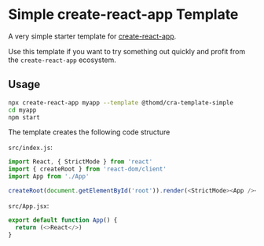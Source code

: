 # Simple create-react-app Template

A very simple starter template for [create-react-app](https://create-react-app.dev).

Use this template if you want to try something out quickly and profit from the `create-react-app` ecosystem.

## Usage

```sh
npx create-react-app myapp --template @thomd/cra-template-simple
cd myapp
npm start
```

The template creates the following code structure

`src/index.js`:

```js
import React, { StrictMode } from 'react'
import { createRoot } from 'react-dom/client'
import App from './App'

createRoot(document.getElementById('root')).render(<StrictMode><App /></StrictMode>)
```

`src/App.jsx`:

```js
export default function App() {
  return (<>React</>)
}
```
